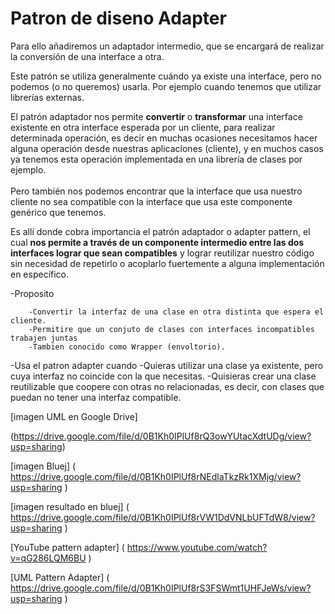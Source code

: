 
# Patron de diseno Adapter

Para ello añadiremos un adaptador intermedio, que se encargará de realizar la conversión de una interface a otra.

Este patrón se utiliza generalmente cuándo ya existe una interface, pero no podemos (o no queremos) usarla. Por ejemplo cuando tenemos que utilizar librerías externas.

El patrón adaptador nos permite **convertir** o **transformar** una interface existente en otra interface esperada por un cliente, para realizar determinada operación, es decir en muchas ocasiones necesitamos hacer alguna operación desde nuestras aplicaciones (cliente), y en muchos casos ya tenemos esta operación implementada en una librería de clases por ejemplo.<br /> <br /> Pero también nos podemos encontrar que la interface que usa nuestro cliente no sea compatible con la interface que usa este componente genérico que tenemos.

Es allí donde cobra importancia el patrón adaptador o adapter pattern, el cual **nos permite a través de un componente intermedio entre las dos interfaces lograr que sean compatibles** y lograr reutilizar nuestro código sin necesidad de repetirlo o acoplarlo fuertemente a alguna implementación en específico.


-Proposito
	
		-Convertir la interfaz de una clase en otra distinta que espera el cliente.
		-Permitire que un conjuto de clases con interfaces incompatibles trabajen juntas
		-Tambien conocido como Wrapper (envoltorio).

-Usa el patron adapter cuando 
	  -Quieras utilizar una clase ya existente, pero cuya interfaz no coincide con la que necesitas.
		-Quisieras crear una clase reutilizable que coopere con otras no relacionadas, es decir, con clases que puedan      no tener una interfaz compatible.
		
[imagen UML en Google Drive]

(https://drive.google.com/file/d/0B1Kh0IPlUf8rQ3owYUtacXdtUDg/view?usp=sharing)

[imagen Bluej]
( https://drive.google.com/file/d/0B1Kh0IPlUf8rNEdlaTkzRk1XMjg/view?usp=sharing )

[imagen resultado en bluej]
( https://drive.google.com/file/d/0B1Kh0IPlUf8rVW1DdVNLbUFTdW8/view?usp=sharing )

[YouTube pattern adapter]
( https://www.youtube.com/watch?v=qG286LQM6BU )

[UML Pattern Adapter]
( https://drive.google.com/file/d/0B1Kh0IPlUf8rS3FSWmt1UHFJeWs/view?usp=sharing )

